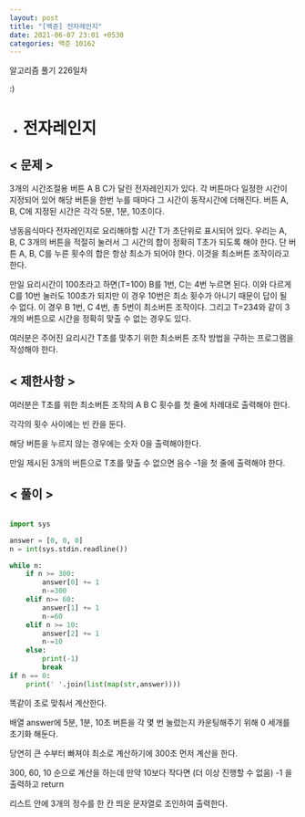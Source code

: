 ```yaml
---
layout: post
title: "[백준] 전자레인지"
date: 2021-06-07 23:01 +0530
categories: 백준 10162
---
```


알고리즘 풀기 226일차

:)

- # 전자레인지
  >

## < 문제 >

3개의 시간조절용 버튼 A B C가 달린 전자레인지가 있다. 각 버튼마다 일정한 시간이 지정되어 있어 해당 버튼을 한번 누를 때마다 그 시간이 동작시간에 더해진다. 버튼 A, B, C에 지정된 시간은 각각 5분, 1분, 10초이다.

냉동음식마다 전자레인지로 요리해야할 시간 T가 초단위로 표시되어 있다. 우리는 A, B, C 3개의 버튼을 적절히 눌러서 그 시간의 합이 정확히 T초가 되도록 해야 한다. 단 버튼 A, B, C를 누른 횟수의 합은 항상 최소가 되어야 한다. 이것을 최소버튼 조작이라고 한다.

만일 요리시간이 100초라고 하면(T=100) B를 1번, C는 4번 누르면 된다. 이와 다르게 C를 10번 눌러도 100초가 되지만 이 경우 10번은 최소 횟수가 아니기 때문이 답이 될 수 없다. 이 경우 B 1번, C 4번, 총 5번이 최소버튼 조작이다. 그리고 T=234와 같이 3개의 버튼으로 시간을 정확히 맞출 수 없는 경우도 있다.

여러분은 주어진 요리시간 T초를 맞추기 위한 최소버튼 조작 방법을 구하는 프로그램을 작성해야 한다.

## < 제한사항 >

여러분은 T초를 위한 최소버튼 조작의 A B C 횟수를 첫 줄에 차례대로 출력해야 한다.

각각의 횟수 사이에는 빈 칸을 둔다.

해당 버튼을 누르지 않는 경우에는 숫자 0을 출력해야한다.

만일 제시된 3개의 버튼으로 T초를 맞출 수 없으면 음수 -1을 첫 줄에 출력해야 한다.

## < 풀이 >

```python

import sys

answer = [0, 0, 0]
n = int(sys.stdin.readline())

while n:
    if n >= 300:
        answer[0] += 1
        n-=300
    elif n>= 60:
        answer[1] += 1
        n-=60
    elif n >= 10:
        answer[2] += 1
        n-=10
    else:
        print(-1)
        break
if n == 0:
    print(' '.join(list(map(str,answer))))

```

똑같이 초로 맞춰서 계산한다.

배열 answer에 5분, 1분, 10초 버튼을 각 몇 번 눌렀는지 카운팅해주기 위해 0 세개를 초기화 해둔다.

당연히 큰 수부터 빠져야 최소로 계산하기에 300초 먼저 계산을 한다.

300, 60, 10 순으로 계산을 하는데 만약 10보다 작다면 (더 이상 진행할 수 없음) -1 을 출력하고 return

리스트 안에 3개의 정수를 한 칸 띄운 문자열로 조인하여 출력한다.
